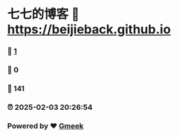 # 七七的博客 :link: https://beijieback.github.io 
### :page_facing_up: [1](https://beijieback.github.io/tag.html) 
### :speech_balloon: 0 
### :hibiscus: 141 
### :alarm_clock: 2025-02-03 20:26:54 
### Powered by :heart: [Gmeek](https://github.com/Meekdai/Gmeek)
